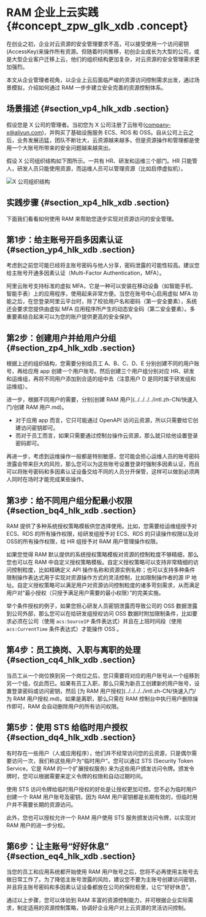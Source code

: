 # RAM 企业上云实践 {#concept_zpw_glk_xdb .concept}

在创业之初，企业对云资源的安全管理要求不高，可以接受使用一个访问密钥\(AccessKey\)来操作所有资源。但随着时间推移，初创企业成长为大型的公司，或是大型企业客户迁移上云，他们的组织结构更加复杂，对云资源的安全管理需求更加强烈。

本文从企业管理者视角，以企业上云后面临严峻的资源访问控制需求出发，通过场景模拟，介绍如何通过 RAM 一步步建立安全完善的资源控制体系。

## 场景描述 {#section_vp4_hlk_xdb .section}

假设您是 X 公司的管理者。当初您为 X 公司注册了云账号\(company-x@aliyun.com\)，并购买了基础设施服务 ECS、RDS 和 OSS。自从公司上云之后，业务发展迅猛，团队不断壮大，云资源越来越多。但是资源操作和管理都是使用一个大账号所带来的安全问题越来越突出。

假设 X 公司组织结构如下图所示。一共有 HR、研发和运维三个部门。HR 只能管人，研发人员只能使用资源，而运维人员可以管理资源（比如启停虚拟机）。

![](images/3660_zh-CN.jpg "X 公司组织结构")

## 实践步骤 {#section_xp4_hlk_xdb .section}

下面我们看看如何使用 RAM 来帮助您逐步实现对资源访问的安全管理。

## 第1步：给主账号开启多因素认证 {#section_yp4_hlk_xdb .section}

考虑到之前您可能已经将主账号密码与他人分享，密码泄露的可能性较高。建议您给主账号开通多因素认证（Multi-Factor Authentication，MFA）。

阿里云账号支持标准的虚拟 MFA，它是一种可以安装在移动设备（如智能手机、智能手表）上的应用程序，使用起来非常方便。当您在账号中心启用虚拟 MFA 功能之后，在您登录阿里云平台时，除了校验用户名和密码（第一安全要素），系统还会要求您提供由虚拟 MFA 应用程序所产生的动态安全码（第二安全要素）。多重要素结合起来可以为您的账户提供更高的安全保护。

## 第2步：创建用户并给用户分组 {#section_zp4_hlk_xdb .section}

根据上述的组织结构，您需要分别给员工 A、B、C、D、E 分别创建不同的用户账号，再给应用 app 创建一个用户账号。然后创建三个用户组分别对应 HR、研发和运维组，再将不同用户添加到合适的组中去（注意用户 D 是同时属于研发组和运维组）。

进一步，根据不同用户的需要，分别[创建 RAM 用户](../../../../intl.zh-CN/快速入门/创建 RAM 用户.md)。

-   对于应用 app 而言，它只可能通过 OpenAPI 访问云资源，所以只需要给它创建访问密钥即可。
-   而对于员工而言，如果只需要通过控制台操作云资源，那么就只给他设置登录密码即可。

再进一步，考虑到运维操作一般都是特别敏感，您可能会担心运维人员的账号密码泄露会带来巨大的风险，那么您可以为这些账号设置登录时强制多因素认证，而且可以将账号密码和多因素认证设备交给不同的人员分开保管，这样可以做到必须两人同时在场时才能完成某些操作。

## 第3步：给不同用户组分配最小权限 {#section_bq4_hlk_xdb .section}

RAM 提供了多种系统授权策略模板供您选择使用。比如，您需要给运维组授予对 ECS、RDS 的所有操作权限，给研发组授予对 ECS、RDS 的只读操作权限以及对 OSS的所有操作权限，给 HR 组授予对 RAM 用户管理操作权限。

如果您觉得 RAM 默认提供的系统授权策略模板对资源的控制粒度不够精细，那么您也可以在 RAM 中自定义授权策略模板。自定义授权策略可以支持非常精细的访问控制粒度，比如精确定义 API 操作名称和资源实例名称；也可以支持多种条件限制操作表达式用于实现对资源操作方式的灵活控制，比如限制操作者的源 IP 地址。自定义授权策略可以满足用户对资源访问控制粒度的诸多苛刻需求，从而满足用户对“最小授权（只授予满足用户需要的最小权限）”的完美实施。

举个条件授权的例子，如果您担心研发人员密钥泄露而导致公司的 OSS 数据泄露到公司外部，那么您可以在给研发组授权访问 OSS 数据时附加限制条件，比如要求必须在公司（使用 `acs:SourceIP` 条件表达式）并且在上班时间段（使用`acs:CurrentTime` 条件表达式）才能操作 OSS 。

## 第4步：员工换岗、入职与离职的处理 {#section_cq4_hlk_xdb .section}

当员工从一个岗位换到另一个岗位之后，您只需要将对应的用户账号从一个组移到另一个组，仅此而已。如果有员工入职，那么只需为新员工创建新的用户账号，设置登录密码或访问密钥，然后 [为 RAM 用户授权](../../../../intl.zh-CN/快速入门/为 RAM 用户授权.md)。如果是离职，那么只需在 RAM 控制台中执行用户删除操作即可，RAM 会自动删除用户的所有访问权限。

## 第5步：使用 STS 给临时用户授权 {#section_dq4_hlk_xdb .section}

有时存在一些用户（人或应用程序），他们并不经常访问您的云资源，只是偶尔需要访问一次，我们称这些用户为“临时用户”。您可以通过 STS \(Security Token Service，它是 RAM 的一个扩展授权服务\) 来为这些用户颁发访问令牌。颁发令牌时，您可以根据需要来定义令牌的权限和自动过期时间。

使用 STS 访问令牌给临时用户授权的好处是让授权更加可控。您不必为临时用户创建一个 RAM 用户账号及密钥，因为 RAM 用户密钥都是长期有效的，但临时用户并不需要长期的资源访问。

此外，您也可以授权允许一个 RAM 用户使用 STS 服务颁发访问令牌，以实现对 RAM 用户的进一步分权。

## 第6步：让主账号“好好休息” {#section_eq4_hlk_xdb .section}

当您的员工和应用系统都开始使用 RAM 用户账号之后，您将不必再使用主账号去做日常工作了。为了降低主账号泄露的风险，建议您不要为主账号创建访问密钥，并且将主账号密码和多因素认证设备都放在公司的保险柜里，让它“好好休息”。

通过以上步骤，您可以体验到 RAM 丰富的资源控制能力，并可根据企业实际需求，制定适用的资源控制策略，协调好企业用户对上云资源的灵活访问控制。

